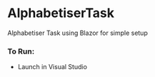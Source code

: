 # AlphabetiserTask
Alphabetiser Task using Blazor for simple setup


### To Run:
- Launch in Visual Studio
